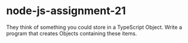 # node-js-assignment-21
They think of something you could store in a TypeScript Object. Write a program that creates Objects containing these items.
